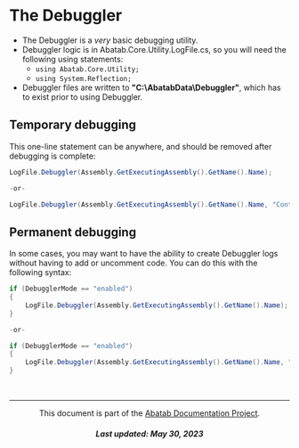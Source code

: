 <!--
  This documentation is incomplete.
-->

# The Debuggler

* The Debuggler is a *very* basic debugging utility.
* Debuggler logic is in Abatab.Core.Utility.LogFile.cs, so you will need the following using statements:
  * `using Abatab.Core.Utility;`
  * `using System.Reflection;`
* Debuggler files are written to **"C:\AbatabData\Debuggler\"**, which has to exist prior to using Debuggler.

## Temporary debugging

This one-line statement can be anywhere, and should be removed after debugging is complete:

```csharp
LogFile.Debuggler(Assembly.GetExecutingAssembly().GetName().Name);

-or-

LogFile.Debuggler(Assembly.GetExecutingAssembly().GetName().Name, "Content goes here");
```
## Permanent debugging

In some cases, you may want to have the ability to create Debuggler logs without having to add or uncomment code. You can do this with the following syntax:

```csharp
if (DebugglerMode == "enabled")
{
    LogFile.Debuggler(Assembly.GetExecutingAssembly().GetName().Name);
}

-or-

if (DebugglerMode == "enabled")
{
    LogFile.Debuggler(Assembly.GetExecutingAssembly().GetName().Name, "Content goes here");
}
```


<br>

***

<div align="center">

  This document is part of the [Abatab Documentation Project](../Abatab%20Documentation%20Project.md).

  <h5>
    Last updated: May 30, 2023
  </h5>

</div>